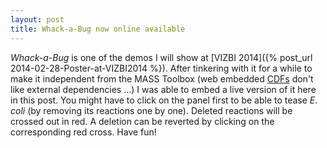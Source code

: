 ```yaml
--- 
layout: post 
title: Whack-a-Bug now online available
--- 
```


_Whack-a-Bug_ is one of the demos I will show at [VIZBI 2014]({% post_url 2014-02-28-Poster-at-VIZBI2014 %}). After tinkering with it for a while to make it independent from the MASS Toolbox (web embedded [CDFs](https://www.wolfram.com/cdf-player/) don't like external dependencies ...) I was able to embed a live version of it here in this post. You might have to click on the panel first to be able to tease _E_. _coli_ (by removing its reactions one by one). Deleted reactions will be crossed out in red. A deletion can be reverted by clicking on the corresponding red cross. Have fun!

<script type="text/javascript" src="http://www.wolfram.com/cdf-player/plugin/v2.1/cdfplugin.js"></script>
<script type="text/javascript">
var cdf = new cdfplugin();
cdf.setDefaultContent('<a href="http://www.wolfram.com/cdf-player/"><img  src="{{ site.baseurl }}/cdf/StandaloneWhackABug.png"></a>');
cdf.embed('{{ site.baseurl }}/cdf/StandaloneWhackABug.cdf', 942, 678);
</script>